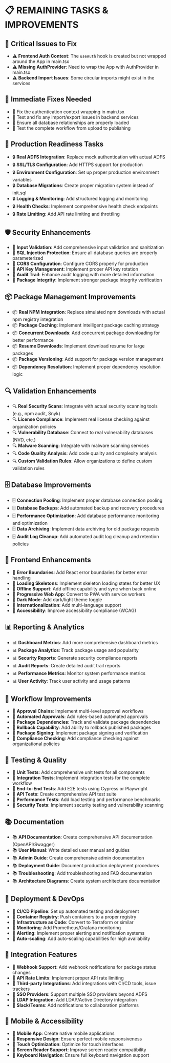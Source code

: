 # 📋 REMAINING TASKS & IMPROVEMENTS

## 🚨 **Critical Issues to Fix**
- ⚠️ **Frontend Auth Context**: The `useAuth` hook is created but not wrapped around the App in main.tsx
- ⚠️ **Missing AuthProvider**: Need to wrap the App with AuthProvider in main.tsx
- ⚠️ **Backend Import Issues**: Some circular imports might exist in the services

## 🔧 **Immediate Fixes Needed**
- 🔧 Fix the authentication context wrapping in main.tsx
- 🔧 Test and fix any import/export issues in backend services
- 🔧 Ensure all database relationships are properly loaded
- 🔧 Test the complete workflow from upload to publishing

## 🚀 **Production Readiness Tasks**
- 🔒 **Real ADFS Integration**: Replace mock authentication with actual ADFS
- 🔒 **SSL/TLS Configuration**: Add HTTPS support for production
- 🔒 **Environment Configuration**: Set up proper production environment variables
- 🔒 **Database Migrations**: Create proper migration system instead of init.sql
- 🔒 **Logging & Monitoring**: Add structured logging and monitoring
- 🔒 **Health Checks**: Implement comprehensive health check endpoints
- 🔒 **Rate Limiting**: Add API rate limiting and throttling

## 🛡️ **Security Enhancements**
- 🔐 **Input Validation**: Add comprehensive input validation and sanitization
- 🔐 **SQL Injection Protection**: Ensure all database queries are properly parameterized
- 🔐 **CORS Configuration**: Configure CORS properly for production
- 🔐 **API Key Management**: Implement proper API key rotation
- 🔐 **Audit Trail**: Enhance audit logging with more detailed information
- 🔐 **Package Integrity**: Implement stronger package integrity verification

## 📦 **Package Management Improvements**
- 📦 **Real NPM Integration**: Replace simulated npm downloads with actual npm registry integration
- 📦 **Package Caching**: Implement intelligent package caching strategy
- 📦 **Concurrent Downloads**: Add concurrent package downloading for better performance
- 📦 **Resume Downloads**: Implement download resume for large packages
- 📦 **Package Versioning**: Add support for package version management
- 📦 **Dependency Resolution**: Implement proper dependency resolution logic

## 🔍 **Validation Enhancements**
- 🔍 **Real Security Scans**: Integrate with actual security scanning tools (e.g., npm audit, Snyk)
- 🔍 **License Compliance**: Implement real license checking against organization policies
- 🔍 **Vulnerability Database**: Connect to real vulnerability databases (NVD, etc.)
- 🔍 **Malware Scanning**: Integrate with malware scanning services
- 🔍 **Code Quality Analysis**: Add code quality and complexity analysis
- 🔍 **Custom Validation Rules**: Allow organizations to define custom validation rules

## 🗄️ **Database Improvements**
- 🗄️ **Connection Pooling**: Implement proper database connection pooling
- 🗄️ **Database Backups**: Add automated backup and recovery procedures
- 🗄️ **Performance Optimization**: Add database performance monitoring and optimization
- 🗄️ **Data Archiving**: Implement data archiving for old package requests
- 🗄️ **Audit Log Cleanup**: Add automated audit log cleanup and retention policies

## 🎨 **Frontend Enhancements**
- 🎨 **Error Boundaries**: Add React error boundaries for better error handling
- 🎨 **Loading Skeletons**: Implement skeleton loading states for better UX
- 🎨 **Offline Support**: Add offline capability and sync when back online
- 🎨 **Progressive Web App**: Convert to PWA with service workers
- 🎨 **Dark Mode**: Add dark/light theme toggle
- 🎨 **Internationalization**: Add multi-language support
- 🎨 **Accessibility**: Improve accessibility compliance (WCAG)

## 📊 **Reporting & Analytics**
- 📊 **Dashboard Metrics**: Add more comprehensive dashboard metrics
- 📊 **Package Analytics**: Track package usage and popularity
- 📊 **Security Reports**: Generate security compliance reports
- 📊 **Audit Reports**: Create detailed audit trail reports
- 📊 **Performance Metrics**: Monitor system performance metrics
- 📊 **User Activity**: Track user activity and usage patterns

## 🔄 **Workflow Improvements**
- 🔄 **Approval Chains**: Implement multi-level approval workflows
- 🔄 **Automated Approvals**: Add rules-based automated approvals
- 🔄 **Package Dependencies**: Track and validate package dependencies
- 🔄 **Rollback Capability**: Add ability to rollback published packages
- 🔄 **Package Signing**: Implement package signing and verification
- 🔄 **Compliance Checking**: Add compliance checking against organizational policies

## 🧪 **Testing & Quality**
- 🧪 **Unit Tests**: Add comprehensive unit tests for all components
- 🧪 **Integration Tests**: Implement integration tests for the complete workflow
- 🧪 **End-to-End Tests**: Add E2E tests using Cypress or Playwright
- 🧪 **API Tests**: Create comprehensive API test suite
- 🧪 **Performance Tests**: Add load testing and performance benchmarks
- 🧪 **Security Tests**: Implement security testing and vulnerability scanning

## 📚 **Documentation**
- 📚 **API Documentation**: Create comprehensive API documentation (OpenAPI/Swagger)
- 📚 **User Manual**: Write detailed user manual and guides
- 📚 **Admin Guide**: Create comprehensive admin documentation
- 📚 **Deployment Guide**: Document production deployment procedures
- 📚 **Troubleshooting**: Add troubleshooting and FAQ documentation
- 📚 **Architecture Diagrams**: Create system architecture documentation

## 🚀 **Deployment & DevOps**
- 🚀 **CI/CD Pipeline**: Set up automated testing and deployment
- 🚀 **Container Registry**: Push containers to a proper registry
- 🚀 **Infrastructure as Code**: Convert to Terraform or similar
- 🚀 **Monitoring**: Add Prometheus/Grafana monitoring
- 🚀 **Alerting**: Implement proper alerting and notification systems
- 🚀 **Auto-scaling**: Add auto-scaling capabilities for high availability

## 🔌 **Integration Features**
- 🔌 **Webhook Support**: Add webhook notifications for package status changes
- 🔌 **API Rate Limits**: Implement proper API rate limiting
- 🔌 **Third-party Integrations**: Add integrations with CI/CD tools, issue trackers
- 🔌 **SSO Providers**: Support multiple SSO providers beyond ADFS
- 🔌 **LDAP Integration**: Add LDAP/Active Directory integration
- 🔌 **Slack/Teams**: Add notifications to collaboration platforms

## 📱 **Mobile & Accessibility**
- 📱 **Mobile App**: Create native mobile applications
- 📱 **Responsive Design**: Ensure perfect mobile responsiveness
- 📱 **Touch Optimization**: Optimize for touch interfaces
- 📱 **Screen Reader Support**: Improve screen reader compatibility
- 📱 **Keyboard Navigation**: Ensure full keyboard navigation support
